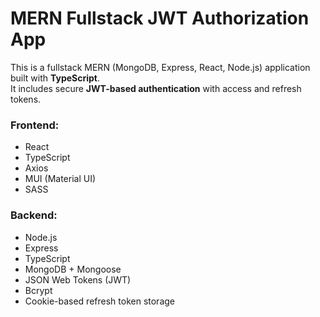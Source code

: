 # MERN Fullstack JWT Authorization App

This is a fullstack MERN (MongoDB, Express, React, Node.js) application built with **TypeScript**.  
It includes secure **JWT-based authentication** with access and refresh tokens.

### Frontend:
- React
- TypeScript
- Axios
- MUI (Material UI)
- SASS

### Backend:
- Node.js
- Express
- TypeScript
- MongoDB + Mongoose
- JSON Web Tokens (JWT)
- Bcrypt
- Cookie-based refresh token storage
